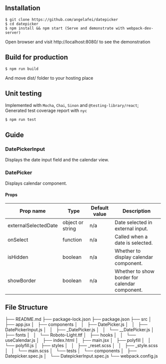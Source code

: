 ## Installation

```shell
$ git clone https://github.com/angelafei/datepicker
$ cd datepicker
$ npm install && npm start (Serve and demonstrate with webpack-dev-server)
```
Open browser and visit http://localhost:8080/ to see the demonstration

## Build for production
```shell
$ npm run build
```
And move dist/ folder to your hosting place

## Unit testing
Implemented with `Mocha`, `Chai`, `Sinon` and `@testing-library/react`; Generated test coverage report with `nyc` 
```shell
$ npm run test
```  

## Guide

### DatePickerInput

Displays the date input field and the calendar view.

### DatePicker

Displays calendar component.

#### Props

|Prop name|Type|Default value|Description|
|----|----|----|----|
|externalSelectedDate|object or string|n/a|Date selected in external input.|
|onSelect|function|n/a|Called when a date is selected.|
|isHidden|boolean|n/a|Whether to display calendar component.|
|showBorder|boolean|n/a|Whether to show border for calendar component.|

## File Structure

├── README.md
├── package-lock.json
├── package.json
├── src
│   ├── app.jsx
│   ├── components
│   │   ├── DatePicker.js
│   │   ├── DatePickerInput.js
│   │   ├── _DatePicker.js
│   │   └── __DatePicker.js
│   ├── fonts
│   │   └── Roboto-Light.ttf
│   ├── hooks
│   │   └── useCalendar.js
│   ├── index.html
│   ├── main.jsx
│   ├── polyfill
│   │   └── polyfill.js
│   ├── styles
│   │   ├── _reset.scss
│   │   ├── _style.scss
│   │   └── main.scss
│   └── tests
│       └── components
│           ├── Datepicker.spec.js
│           └── DatepickerInput.spec.js
└── webpack.config.js
